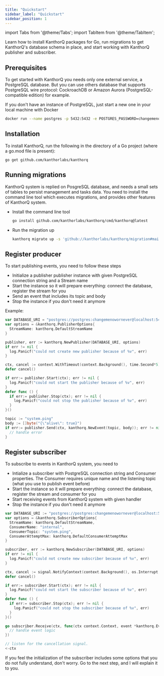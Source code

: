 ```yaml
---
title: "Quickstart"
sidebar_label: "Quickstart"
sidebar_position: 1
---
```


import Tabs from '@theme/Tabs';
import TabItem from '@theme/TabItem';

Learn how to install KanthorQ packages for Go, run migrations to get KanthorQ's database schema in place, and start working with KanthorQ publisher and subscriber.

## Prerequisites

To get started with KanthorQ you needs only one external service, a PostgreSQL database. But you can use others database that supports PostgreSQL wire protocol: CockroachDB or Amazon Aurora (PostgreSQL-compatible edition) for example.

If you don't have an instance of PostgreSQL, just start a new one in your local machine with Docker

```bash
docker run --name postgres -p 5432:5432 -e POSTGRES_PASSWORD=changemenowornever -d postgres:16
```

## Installation

To install KanthorQ, run the following in the directory of a Go project (where a go.mod file is present):

```
go get github.com/kanthorlabs/kanthorq
```

## Running migrations

KanthorQ system is replied on PosgreSQL database, and needs a small sets of tables to persist management and tasks data. You need to install the command line tool which executes migrations, and provides other features of KanthorQ system.

- Install the command line tool

  ```bash
  go install github.com/kanthorlabs/kanthorq/cmd/kanthorq@latest
  ```

- Run the migration up

  ```bash
  kanthorq migrate up -s 'github://kanthorlabs/kanthorq/migration#main' -d 'postgres://postgres:changemenowornever@localhost:5432/postgres?sslmode=disable'
  ```

## Register producer

To start publishing events, you need to follow these steps

- Initialize a publisher publisher instance with given PostgreSQL connection string and a Stream name
- Start the instance so it will prepare everything: connect the database, register the stream for you
- Send an event that includes its topic and body
- Stop the instance if you don't need it anymore

Example:

```go
var DATABASE_URI = "postgres://postgres:changemenowornever@localhost:5432/postgres?sslmode=disable"
var options = &kanthorq.PublisherOptions{
  StreamName: kanthorq.DefaultStreamName
}

publisher, err := kanthorq.NewPublisher(DATABASE_URI, options)
if err != nil {
  log.Panicf("could not create new publisher because of %v", err)
}

ctx, cancel := context.WithTimeout(context.Background(), time.Second*5)
defer cancel()

if err:= publisher.Start(ctx); err != nil {
  log.Panicf("could not start the publisher because of %v", err)
}
defer func () {
  if err:= publisher.Stop(ctx); err != nil {
    log.Panicf("could not stop the publisher because of %v", err)
  }
}()

topic := "system.ping"
body := []byte("{\"alive\": true}")
if err:= publisher.Send(ctx, kanthorq.NewEvent(topic, body)); err != nil {
  // handle error
}
```

## Register subscriber

To subscribe to events in KanthorQ system, you need to

- Intialize a subscriber with PostgreSQL connection string and Consumer properties. The Consumer requires unique name and the listening topic (what you use to publish event before)
- Start the instance so it will prepare everything: connect the database, register the stream and consumer for you
- Start receiving events from KanthorQ system with given handler
- Stop the instance if you don't need it anymore

```go
var DATABASE_URI := "postgres://postgres:changemenowornever@localhost:5432/postgres?sslmode=disable"
var options = &kanthorq.SubscriberOptions{
  StreamName: kanthorq.DefaultStreamName,
  ConsumerName: "internal",
  ConsumerTopic: "system.ping",
  ConsumerAttemptMax: kanthorq.DefaultConsumerAttemptMax
}

subscriber, err := kanthorq.NewSubscriber(DATABASE_URI, options)
if err != nil {
  log.Panicf("could not create new subscriber because of %v", err)
}

ctx, cancel := signal.NotifyContext(context.Background(), os.Interrupt, syscall.SIGINT, syscall.SIGTERM)
defer cancel()

if err:= subscriber.Start(ctx); err != nil {
  log.Panicf("could not start the subscriber because of %v", err)
}
defer func () {
  if err:= subscriber.Stop(ctx); err != nil {
    log.Panicf("could not stop the subscriber because of %v", err)
  }
}()

go subscriber.Receive(ctx, func(ctx context.Context, event *kanthorq.Event) error {
  // handle event logic
})

// listen for the cancellation signal.
<-ctx
```

If you feel the initialization of the subscriber includes some options that you do not fully understand, don't worry. Go to the next step, and I will explain it to you.
